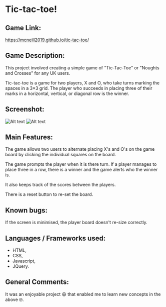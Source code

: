 # Tic-tac-toe!

## Game Link:

https://mcneill2019.github.io/tic-tac-toe/

## Game Description:

This project involved creating a simple game of "Tic-Tac-Toe" or "Noughts and Crosses" for any UK users.

Tic-tac-toe is a game for two players, X and O, who take turns marking the spaces in a 3×3 grid. The player who succeeds in placing three of their marks in a horizontal, vertical, or diagonal row is the winner.

## Screenshot:

![Alt text](https://i.imgur.com/g2dAUFy.png "Screenshot 1")
![Alt text](https://i.imgur.com/yijUA89.png "Screenshot 2")

## Main Features:

The game allows two users to alternate placing X's and O's on the game board by clicking the individual squares on the board.

The game prompts the player when it is there turn. If a player manages to place three in a row, there is a winner and the game alerts who the winner is.

It also keeps track of the scores between the players.

There is a reset button to re-set the board.

## Known bugs:

If the screen is minimised, the player board doesn't re-size correctly.

## Languages / Frameworks used:

* HTML,
* CSS,
* Javascript,
* JQuery.

## General Comments:

It was an enjoyable project :smiley: that enabled me to learn new concepts in the above :nerd_face:.
